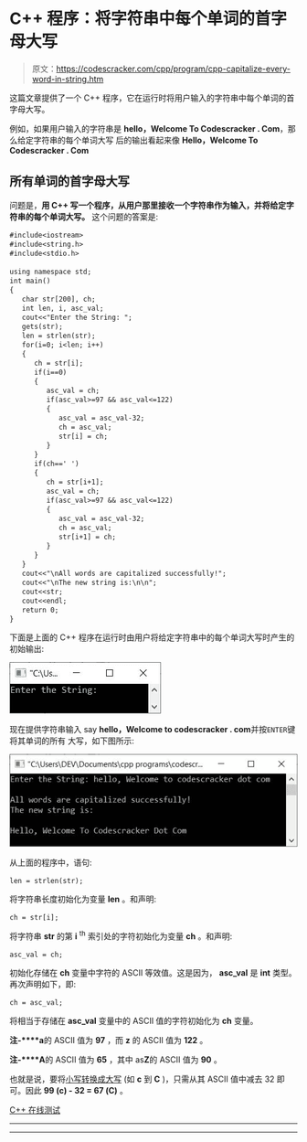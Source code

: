 # C++ 程序：将字符串中每个单词的首字母大写

> 原文：<https://codescracker.com/cpp/program/cpp-capitalize-every-word-in-string.htm>

这篇文章提供了一个 C++ 程序，它在运行时将用户输入的字符串中每个单词的首字母大写。

例如，如果用户输入的字符串是 **hello，Welcome To Codescracker . Com**，那么给定字符串的每个单词大写 后的输出看起来像 **Hello，Welcome To Codescracker . Com**

## 所有单词的首字母大写

问题是，**用 C++ 写一个程序，从用户那里接收一个字符串作为输入，并将给定字符串的每个单词大写。** 这个问题的答案是:

```
#include<iostream>
#include<string.h>
#include<stdio.h>

using namespace std;
int main()
{
   char str[200], ch;
   int len, i, asc_val;
   cout<<"Enter the String: ";
   gets(str);
   len = strlen(str);
   for(i=0; i<len; i++)
   {
      ch = str[i];
      if(i==0)
      {
         asc_val = ch;
         if(asc_val>=97 && asc_val<=122)
         {
            asc_val = asc_val-32;
            ch = asc_val;
            str[i] = ch;
         }
      }
      if(ch==' ')
      {
         ch = str[i+1];
         asc_val = ch;
         if(asc_val>=97 && asc_val<=122)
         {
            asc_val = asc_val-32;
            ch = asc_val;
            str[i+1] = ch;
         }
      }
   }
   cout<<"\nAll words are capitalized successfully!";
   cout<<"\nThe new string is:\n\n";
   cout<<str;
   cout<<endl;
   return 0;
}
```

下面是上面的 C++ 程序在运行时由用户将给定字符串中的每个单词大写时产生的初始输出:

![c++ program capitalize every word in string](img/186facb65ae09473f0a6fbbc40ce2d20.png)

现在提供字符串输入 say **hello，Welcome to codescracker . com**并按`ENTER`键将其单词的所有 大写，如下图所示:

![capitalize every word in string cpp](img/7200b6970995c992b8d3ba1ea0d536f7.png)

从上面的程序中，语句:

```
len = strlen(str);
```

将字符串长度初始化为变量 **len** 。和声明:

```
ch = str[i];
```

将字符串 **str** 的第 **i** <sup>th</sup> 索引处的字符初始化为变量 **ch** 。和声明:

```
asc_val = ch;
```

初始化存储在 **ch** 变量中字符的 ASCII 等效值。这是因为， **asc_val** 是 **int** 类型。再次声明如下，即:

```
ch = asc_val;
```

将相当于存储在 **asc_val** 变量中的 ASCII 值的字符初始化为 **ch** 变量。

**注-****a**的 ASCII 值为 **97** ，而 **z** 的 ASCII 值为 **122** 。

**注-****A**的 ASCII 值为 **65** ，其中 as**Z**的 ASCII 值为 **90** 。

也就是说，要将[小写转换成大写](/cpp/program/cpp-program-convert-lowercase-into-uppercase.htm) (如 **c** 到 **C** )，只需从其 ASCII 值中减去 32 即可。因此 **99 (c) - 32 = 67 (C)** 。

[C++ 在线测试](/exam/showtest.php?subid=3)

* * *

* * *